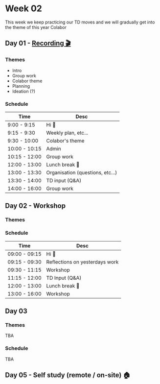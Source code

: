 # Week 02

This week we keep practicing our TD moves and we will gradually get into the theme of this year Colabor

## Day 01 - [Recording :clapper:](#)

### Themes

- Intro
- Group work
- Colabor theme
- Planning
- Ideation (?)

### Schedule

| Time          | Desc                             |
| ------------- | -------------------------------- |
| 9:00 - 9:15   | Hi :wave:                        |
| 9:15 - 9:30   | Weekly plan, etc...              |
| 9:30 - 10:00  | Colabor's theme                  |
| 10:00 - 10:15 | Admin                            |
| 10:15 - 12:00 | Group work                       |
| 12:00 - 13:00 | Lunch break :hamburger:          |
| 13:00 - 13:30 | Organisation (questions, etc...) |
| 13:30 - 14:00 | TD input (Q&A)                   |
| 14:00 - 16:00 | Group work                       |

## Day 02 - Workshop

### Themes

### Schedule

| Time          | Desc                       |
| ------------- | -------------------------- |
| 09:00 - 09:15 | Hi :wave:                  |
| 09:15 - 09:30 | Reflections on yesterdays work     |
| 09:30 - 11:15 | Workshop |
| 11:15 - 12:00 | TD Input (Q&A) |
| 12:00 - 13:00 | Lunch break :hamburger:    |
| 13:00 - 16:00 | Workshop |

## Day 03 

### Themes

TBA

### Schedule

TBA

## Day 05 - Self study (remote / on-site) :house:



